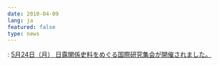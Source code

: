 ```yaml
---
date: 2010-04-09
lang: ja
featured: false
type: news
---
```

: 
<a href="/news/2010/20100409workshop.pdf" target="_blank">5月24日（月） 日露関係史料をめぐる国際研究集会が開催されました。</a>
